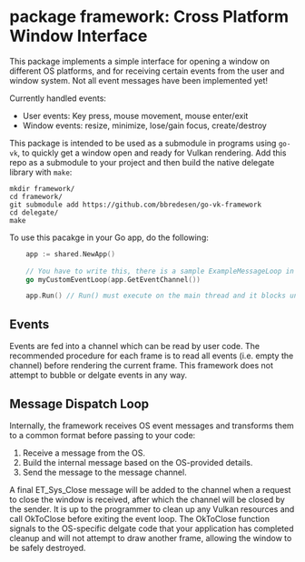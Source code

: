 # package framework: Cross Platform Window Interface

This package implements a simple interface for opening a window on
different OS platforms, and for receiving certain events from the user and
window system. Not all event messages have been implemented yet! 

Currently handled events:
* User events: Key press, mouse movement, mouse enter/exit
* Window events: resize, minimize, lose/gain focus, create/destroy

This package is intended to be used as a submodule in programs using `go-vk`, to quickly
get a window open and ready for Vulkan rendering. Add this repo as a submodule to your
project and then build the native delegate library with `make`:

```
mkdir framework/
cd framework/
git submodule add https://github.com/bbredesen/go-vk-framework
cd delegate/
make
```


To use this pacakge in your Go app, do the following:

```go
    app := shared.NewApp()
    
    // You have to write this, there is a sample ExampleMessageLoop in app.go 
    go myCustomEventLoop(app.GetEventChannel()) 

    app.Run() // Run() must execute on the main thread and it blocks until the window is closed.
```

## Events

Events are fed into a channel which can be read by user code. The recommended
procedure for each frame is to read all events (i.e. empty the channel)
before rendering the current frame. This framework does not attempt to bubble or
delgate events in any way.

## Message Dispatch Loop

Internally, the framework receives OS event messages and transforms them to a common format before passing to
your code:

1. Receive a message from the OS.
2. Build the internal message based on the OS-provided details.
3. Send the message to the message channel.

A final ET_Sys_Close message will be added to the channel when a request to close the window is received, after which
the channel will be closed by the sender. It is up to the programmer to clean up any Vulkan resources and call OkToClose
before exiting the event loop. The OkToClose function signals to the OS-specific delgate code that your application has 
completed cleanup and will not attempt to draw another frame, allowing the window to be safely destroyed.
